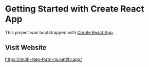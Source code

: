 # Getting Started with Create React App

This project was bootstrapped with [Create React App](https://github.com/facebook/create-react-app).

## Visit Website

https://multi-step-form-ns.netlify.app/



